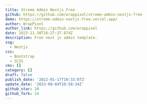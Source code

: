 ```yaml
---
title: Xtreme Admin Nextjs Free
github: https://github.com/wrappixel/xtreme-admin-nextjs-free
demo: https://xtreme-admin-nextjs-free.vercel.app/
author: WrapPixel
author_link: https://github.com/wrappixel
date: 2023-11-30T16:27:37.874Z
description: Free next js admin template.
ssg:
  - Nextjs
css:
  - Bootstrap
  - SCSS
cms: []
category: []
draft: false
publish_date: '2022-01-17T10:33:07Z'
update_date: '2023-08-04T10:58:34Z'
github_star: 20
github_fork: 14
---
```


